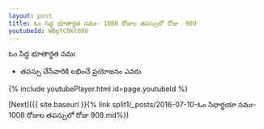 ```yaml
---
layout: post
title: ఓం సిద్ధ భూతార్థత నమః- 1008 రోజుల తపస్సులో రోజు  909
youtubeId: WBgtC8KtOX8
---
```

 
 
 ఓం సిద్ధ భూతార్థత నమః  
 
 -  తపస్సు చేసేవారికి లభించే ప్రయోజనం ఎవరు 
 
  
 
  
 
 
 
 
 
 


{% include youtubePlayer.html id=page.youtubeId %}
 
[Next]({{ site.baseurl }}{% link  split1/_posts/2016-07-10-ఓం సిధార్థయా నమః- 1008 రోజుల తపస్సులో రోజు  908.md%})
 
